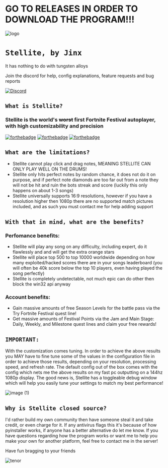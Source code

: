 # GO TO RELEASES IN ORDER TO DOWNLOAD THE PROGRAM!!!
![logo](https://github.com/JinxTheCatto/Stellite/assets/59938808/0933bfe3-dbf1-43c8-9c00-d4c168a66944)

# `Stellite, by Jinx`
It has nothing to do with tungsten alloys

Join the discord for help, config explanations, feature requests and bug reports

[![Discord](https://img.shields.io/discord/1203788041693429820?style=for-the-badge&color=7289da&logo=discord&logoColor=white)](https://discord.gg/bkWf3AqrEY)

## `What is Stellite?`
### Stellite is the world's ~~worst~~ first Fortnite Festival autoplayer, with high customizability and precision
[![forthebadge](https://forthebadge.com/images/badges/0-percent-optimized.svg)]([https://forthebadge.com](https://discord.gg/bkWf3AqrEY)) [![forthebadge](https://forthebadge.com/images/badges/ctrl-c-ctrl-v.svg)](https://discord.gg/bkWf3AqrEY) [![forthebadge](https://forthebadge.com/images/badges/eicar-antivirus-test-string.svg)]([https://forthebadge.com](https://discord.gg/bkWf3AqrEY))

## `What are the limitations?`
- Stellite cannot play click and drag notes, MEANING STELLITE CAN ONLY PLAY WELL ON THE DRUMS!
- Stellite only hits perfect notes by random chance, it does not do it on purpose, and if perfect note diamonds are too far out from a note they will not be hit and ruin the bots streak and score (luckily this only happens on about 1-3 songs)
- Stellite universally supports 16:9 resolutions, however if you have a resolution higher then 1080p there are no supported match pictures included, and as such you must contact me for help adding support

## `With that in mind, what are the benefits?`
### Perfomance benefits:
- Stellite will play any song on any difficulty, including expert, do it flawlessly and and will get the extra orange stars
- Stellite will place top 500 to top 10000 worldwide depending on how many exploited/hacked scores there are in your songs leaderboard (you will often be 40k score below the top 10 players, even having played the song perfectly)
- Stellite is completely undetectable, not much epic can do other then block the win32 api anyway

### Account benefits:
- Gain massive amounts of free Season Levels for the battle pass via the Try Fortnite Festival quest line!
- Get massive amounts of Festival Points via the Jam and Main Stage: Daily, Weekly, and Milestone quest lines and claim your free rewards!

## `IMPORTANT:`
With the customization comes tuning. In order to achieve the above results you MAY have to fine tune some of the values in the configuration file in order to achieve those results, depending on your resolution, processing speed, and refresh rate. The default config out of the box comes with the config which nets me the above results on my fast pc outputting on a 144hz 1080p display. The good news is, Stellite has a toggleable debug window which will help you easily tune your settings to match my best performance!

![image (1)](https://github.com/JinxTheCatto/Stellite/assets/59938808/48f38ccf-3072-41d3-b832-703070346735)

## `Why is Stellite closed source?`
I'd rather build my own community then have someone steal it and take credit, or even charge for it. If any antivirus flags this it's because of how pyinstaller works, if anyone has a better alternative do let me know. If you have questions regarding how the program works or want me to help you make your own for another platform, feel free to contact me in the server!

Have fun bragging to your friends

![tenor](https://github.com/JinxTheCatto/Stellite/assets/59938808/f8d9a998-575e-4e94-baa3-dad5102d9f5e)

